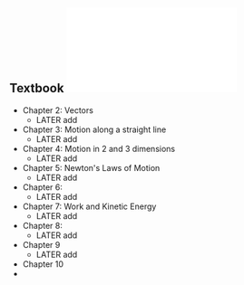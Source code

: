 ## Textbook ![University Physics Volume 1.pdf](../assets/University_Physics_Volume_1_1731728283620_0.pdf)
- Chapter 2: Vectors
	- LATER add
- Chapter 3: Motion along a straight line
	- LATER add
- Chapter 4: Motion in 2 and 3 dimensions
	- LATER add
- Chapter 5: Newton's Laws of Motion
	- LATER add
- Chapter 6:
	- LATER add
- Chapter 7: Work and Kinetic Energy
	- LATER add
- Chapter 8:
	- LATER add
- Chapter 9
	- LATER add
- Chapter 10
-